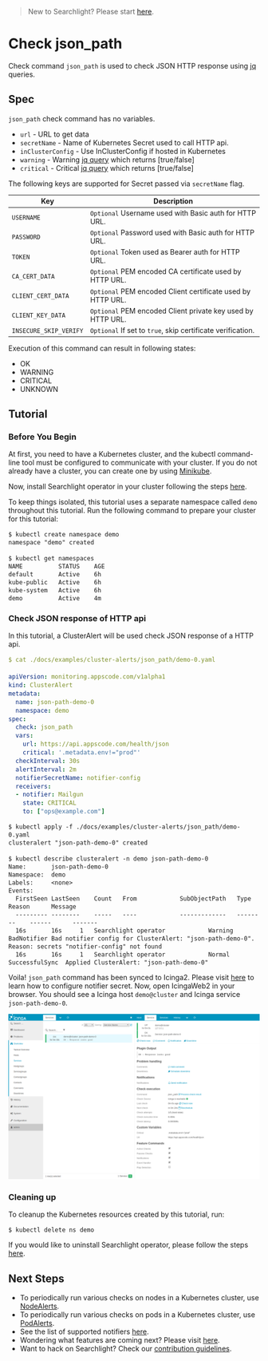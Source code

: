 > New to Searchlight? Please start [here](/docs/tutorials/README.md).

# Check json_path

Check command `json_path` is used to check JSON HTTP response using [jq](https://stedolan.github.io/jq/) queries.

## Spec
`json_path` check command has no variables.
- `url` - URL to get data
- `secretName` - Name of Kubernetes Secret used to call HTTP api.
- `inClusterConfig` - Use InClusterConfig if hosted in Kubernetes
- `warning` - Warning [jq query](https://stedolan.github.io/jq/manual/#ConditionalsandComparisons) which returns [true/false]
- `critical` - Critical [jq query](https://stedolan.github.io/jq/manual/#ConditionalsandComparisons) which returns [true/false]

The following keys are supported for Secret passed via `secretName` flag.

| Key                    | Description                                                 |
-------------------------|-------------------------------------------------------------|
| `USERNAME`             | `Optional` Username used with Basic auth for HTTP URL.      |
| `PASSWORD`             | `Optional` Password used with Basic auth for HTTP URL.      |
| `TOKEN`                | `Optional` Token used as Bearer auth for HTTP URL.          |
| `CA_CERT_DATA`         | `Optional` PEM encoded CA certificate used by HTTP URL.     |
| `CLIENT_CERT_DATA`     | `Optional` PEM encoded Client certificate used by HTTP URL. |
| `CLIENT_KEY_DATA`      | `Optional` PEM encoded Client private key used by HTTP URL. |
| `INSECURE_SKIP_VERIFY` | `Optional` If set to `true`, skip certificate verification. |

Execution of this command can result in following states:
- OK
- WARNING
- CRITICAL
- UNKNOWN


## Tutorial

### Before You Begin
At first, you need to have a Kubernetes cluster, and the kubectl command-line tool must be configured to communicate with your cluster. If you do not already have a cluster, you can create one by using [Minikube](https://github.com/kubernetes/minikube).

Now, install Searchlight operator in your cluster following the steps [here](/docs/install.md).

To keep things isolated, this tutorial uses a separate namespace called `demo` throughout this tutorial. Run the following command to prepare your cluster for this tutorial:

```console
$ kubectl create namespace demo
namespace "demo" created

$ kubectl get namespaces
NAME          STATUS    AGE
default       Active    6h
kube-public   Active    6h
kube-system   Active    6h
demo          Active    4m
```


### Check JSON response of HTTP api
In this tutorial, a ClusterAlert will be used check JSON response of a HTTP api.
```yaml
$ cat ./docs/examples/cluster-alerts/json_path/demo-0.yaml

apiVersion: monitoring.appscode.com/v1alpha1
kind: ClusterAlert
metadata:
  name: json-path-demo-0
  namespace: demo
spec:
  check: json_path
  vars:
    url: https://api.appscode.com/health/json
    critical: '.metadata.env!="prod"'
  checkInterval: 30s
  alertInterval: 2m
  notifierSecretName: notifier-config
  receivers:
  - notifier: Mailgun
    state: CRITICAL
    to: ["ops@example.com"]
```
```console
$ kubectl apply -f ./docs/examples/cluster-alerts/json_path/demo-0.yaml
clusteralert "json-path-demo-0" created

$ kubectl describe clusteralert -n demo json-path-demo-0
Name:		json-path-demo-0
Namespace:	demo
Labels:		<none>
Events:
  FirstSeen	LastSeen	Count	From			SubObjectPath	Type		Reason		Message
  ---------	--------	-----	----			-------------	--------	------		-------
  16s		16s		1	Searchlight operator			Warning		BadNotifier	Bad notifier config for ClusterAlert: "json-path-demo-0". Reason: secrets "notifier-config" not found
  16s		16s		1	Searchlight operator			Normal		SuccessfulSync	Applied ClusterAlert: "json-path-demo-0"
```

Voila! `json_path` command has been synced to Icinga2. Please visit [here](/docs/tutorials/notifiers.md) to learn how to configure notifier secret. Now, open IcingaWeb2 in your browser. You should see a Icinga host `demo@cluster` and Icinga service `json-path-demo-0`.

![check-all-pods](/docs/images/cluster-alerts/json_path/demo-0.png)


### Cleaning up
To cleanup the Kubernetes resources created by this tutorial, run:
```console
$ kubectl delete ns demo
```

If you would like to uninstall Searchlight operator, please follow the steps [here](/docs/uninstall.md).


## Next Steps
 - To periodically run various checks on nodes in a Kubernetes cluster, use [NodeAlerts](/docs/node-alerts/README.md).
 - To periodically run various checks on pods in a Kubernetes cluster, use [PodAlerts](/docs/pod-alerts/README.md).
 - See the list of supported notifiers [here](/docs/tutorials/notifiers.md).
 - Wondering what features are coming next? Please visit [here](/ROADMAP.md).
 - Want to hack on Searchlight? Check our [contribution guidelines](/CONTRIBUTING.md).
